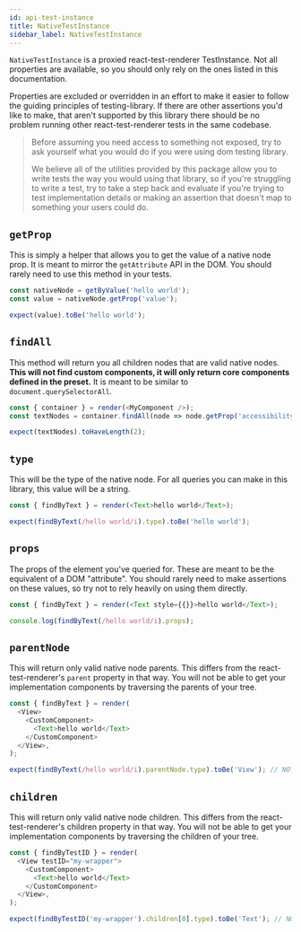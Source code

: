```yaml
---
id: api-test-instance
title: NativeTestInstance
sidebar_label: NativeTestInstance
---
```


`NativeTestInstance` is a proxied react-test-renderer TestInstance. Not all properties are
available, so you should only rely on the ones listed in this documentation.

Properties are excluded or overridden in an effort to make it easier to follow the guiding
principles of testing-library. If there are other assertions you'd like to make, that aren't
supported by this library there should be no problem running other react-test-renderer tests in the
same codebase.

> Before assuming you need access to something not exposed, try to ask yourself what you would do if
> you were using dom testing library.
>
> We believe all of the utilities provided by this package allow you to write tests the way you
> would using that library, so if you're struggling to write a test, try to take a step back and
> evaluate if you're trying to test implementation details or making an assertion that doesn't map
> to something your users could do.

## `getProp`

This is simply a helper that allows you to get the value of a native node prop. It is meant to
mirror the `getAttribute` API in the DOM. You should rarely need to use this method in your tests.

```javascript
const nativeNode = getByValue('hello world');
const value = nativeNode.getProp('value');

expect(value).toBe('hello world');
```

## `findAll`

This method will return you all children nodes that are valid native nodes. **This will not find
custom components, it will only return core components defined in the preset.** It is meant to be
similar to `document.querySelectorAll`.

```javascript
const { container } = render(<MyComponent />);
const textNodes = container.findAll(node => node.getProp('accessibilityLabel') === 'hello world');

expect(textNodes).toHaveLength(2);
```

## `type`

This will be the type of the native node. For all queries you can make in this library, this value
will be a string.

```javascript
const { findByText } = render(<Text>hello world</Text>);

expect(findByText(/hello world/i).type).toBe('hello world');
```

## `props`

The props of the element you've queried for. These are meant to be the equivalent of a DOM
"attribute". You should rarely need to make assertions on these values, so try not to rely heavily
on using them directly.

```javascript
const { findByText } = render(<Text style={{}}>hello world</Text>);

console.log(findByText(/hello world/i).props);
```

## `parentNode`

This will return only valid native node parents. This differs from the react-test-renderer's
`parent` property in that way. You will not be able to get your implementation components by
traversing the parents of your tree.

```javascript
const { findByText } = render(
  <View>
    <CustomComponent>
      <Text>hello world</Text>
    </CustomComponent>
  </View>,
);

expect(findByText(/hello world/i).parentNode.type).toBe('View'); // NOT CustomComponent
```

## `children`

This will return only valid native node children. This differs from the react-test-renderer's
children property in that way. You will not be able to get your implementation components by
traversing the children of your tree.

```javascript
const { findByTestID } = render(
  <View testID="my-wrapper">
    <CustomComponent>
      <Text>hello world</Text>
    </CustomComponent>
  </View>,
);

expect(findByTestID('my-wrapper').children[0].type).toBe('Text'); // NOT CustomComponent
```
